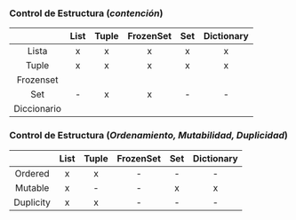 
### Control de Estructura (*contención*)

|  <!-- -->   | **List** | **Tuple** | **FrozenSet** | **Set** | **Dictionary** |
|:-----------:|:--------:|:---------:|:-------------:|:-------:|:--------------:|
|    Lista    |    x     |     x     |       x       |    x    |       x        |
|    Tuple    |    x     |     x     |       x       |    x    |       x        |
|  Frozenset  |          |           |               |         |                |
|     Set     |    -     |     x     |       x       |    -    |       -        |
| Diccionario |          |           |               |         |                |

### Control de Estructura (*Ordenamiento, Mutabilidad, Duplicidad*)

| <!-- -->  | **List** | **Tuple** | **FrozenSet** | **Set** | **Dictionary** |
|:---------:|:--------:|:---------:|:-------------:|:-------:|:--------------:|
|  Ordered  |    x     |     x     |       -       |    -    |       -        |
|  Mutable  |    x     |     -     |       -       |    x    |       x        |
| Duplicity |    x     |     x     |       -       |    -    |       -        |
